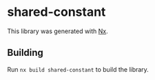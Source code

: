 # shared-constant

This library was generated with [Nx](https://nx.dev).

## Building

Run `nx build shared-constant` to build the library.
